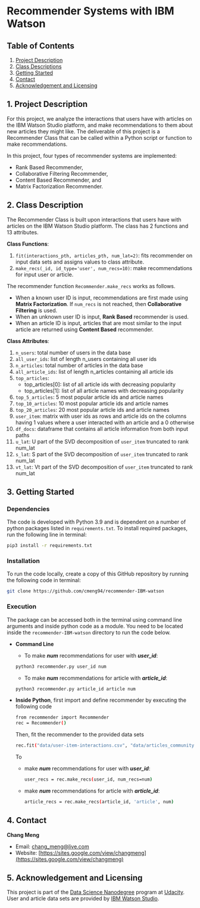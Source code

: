 # Recommender Systems with IBM Watson

## Table of Contents
1. [Project Description](#intro)
2. [Class Descriptions](#class)
3. [Getting Started](#start)
4. [Contact](#contact)
5. [Acknowledgement and Licensing](#acknowledge)

<a id='intro'></a>
## 1. Project Description
For this project, we analyze the interactions that users have with articles on the IBM Watson Studio platform, and make recommendations to them about new articles they might like. The deliverable of this project is a Recommender Class that can be called within a Python script or function to make recommendations.

In this project, four types of recommender systems are implemented:
* Rank Based Recommender,
* Collaborative Filtering Recommender, 
* Content Based Recommender, and
* Matrix Factorization Recommender.

<a id='class'></a>
## 2. Class Description
The Recommender Class is built upon interactions that users have with articles on the IBM Watson Studio platform. The class has 2 functions and 13 attributes.

**Class Functions**:
1. `fit(interactions_pth, articles_pth, num_lat=2)`: fits recommender on input data sets and assigns values to class attribute.
2. `make_recs(_id, id_type='user', num_recs=10)`: make recommendations for input user or article.

The recommender function `Recommender.make_recs` works as follows.
* When a known user ID is input, recommendations are first made using **Matrix Factorization**. If `num_recs` is not reached, then **Collaborative Filtering** is used.
* When an unknown user ID is input, **Rank Based** recommender is used.
* When an article ID is input, articles that are most similar to the input article are returned using **Content Based** recommender.

**Class Attributes**:
1. `n_users`:         total number of users in the data base
2. `all_user_ids`:    list of length n_users containing all user ids 
3. `n_articles`:      total number of articles in the data base
4. `all_article_ids`: list of length n_articles containing all article ids
5. `top_articles`: 
    - top_articles[0]: list of all article ids with decreasing popularity
    - top_articles[1]: list of all article names with decreasing popularity
6. `top_5_articles`:  5 most popular article ids and article names
7. `top_10_articles`: 10 most popular article ids and article names
8. `top_20_articles`: 20 most popular article ids and article names
9. `user_item`: matrix with user ids as rows and article ids on the columns having 1 values where a user interacted with 
    an article and a 0 otherwise
10. `df_docs`: dataframe that contains all article information from both input paths
11. `u_lat`: U part of the SVD decomposition of `user_item` truncated to rank num_lat
12. `s_lat`: S part of the SVD decomposition of `user_item` truncated to rank num_lat
13. `vt_lat`: Vt part of the SVD decomposition of `user_item` truncated to rank num_lat


<a id='start'></a>
## 3. Getting Started
### Dependencies
The code is developed with Python 3.9 and is dependent on a number of python packages listed in `requirements.txt`. To install required packages, run the following line in terminal:
```sh
pip3 install -r requirements.txt
```

### Installation
To run the code locally, create a copy of this GitHub repository by running the following code in terminal:
```sh
git clone https://github.com/cmeng94/recommender-IBM-watson
```

### Execution
The package can be accessed both in the terminal using command line arguments and inside python code as a module. You need to be located inside the `recommender-IBM-watson` directory to run the code below.

* **Command Line**
    * To make ***num*** recommendations for user with ***user_id***:
    ```sh
    python3 recommender.py user_id num
    ```
    * To make ***num*** recommendations for article with ***article_id***:
    ```sh
    python3 recommender.py article_id article num
    ```

* **Inside Python**, first import and define recommender by executing the following code
    ```sh
    from recommender import Recommender
    rec = Recommender()
    ```
    Then, fit the recommender to the provided data sets
    ```sh
    rec.fit("data/user-item-interactions.csv", "data/articles_community.csv")
    ```

    To 
    * make ***num*** recommendations for user with ***user_id***:
        ```sh
        user_recs = rec.make_recs(user_id, num_recs=num)
        ```
    * make ***num*** recommendations for article with ***article_id***:
        ```sh
        article_recs = rec.make_recs(article_id, 'article', num)
        ```


<a id='contact'></a>
## 4. Contact
**Chang Meng**
* Email: chang_meng@live.com
* Website: [https://sites.google.com/view/changmeng](https://sites.google.com/view/changmeng)

<a id='acknowledge'></a>
## 5. Acknowledgement and Licensing
This project is part of the [Data Science Nanodegree](https://www.udacity.com/course/data-scientist-nanodegree--nd025) program at [Udacity](https://www.udacity.com/). User and article data sets are provided by [IBM Watson Studio](https://www.ibm.com/cloud/watson-studio).
